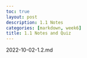 ```yaml
---
toc: true
layout: post
description: 1.1 Notes
categories: [markdown, week6]
title: 1.1 Notes and Quiz
---
```


2022-10-02-1.2.md